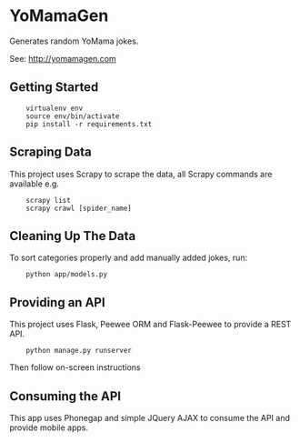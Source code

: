 YoMamaGen
=========
Generates random YoMama jokes.

See: http://yomamagen.com

Getting Started
---------------

```
    virtualenv env
    source env/bin/activate
    pip install -r requirements.txt
```

Scraping Data
-------------

This project uses Scrapy to scrape the data, all Scrapy commands are available e.g.

```
    scrapy list
    scrapy crawl [spider_name]
```

Cleaning Up The Data
-------------------

To sort categories properly and add manually added jokes, run:

```
    python app/models.py
```


Providing an API
----------------

This project uses Flask, Peewee ORM and Flask-Peewee to provide a REST API.

```
    python manage.py runserver
```

Then follow on-screen instructions

Consuming the API
-----------------

This app uses Phonegap and simple JQuery AJAX to consume the API and provide mobile apps.


